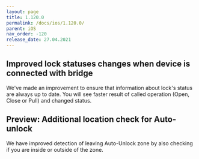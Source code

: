 ```yaml
---
layout: page
title: 1.120.0
permalink: /docs/ios/1.120.0/
parent: iOS
nav_order: -120
release_date: 27.04.2021
---
```


## Improved lock statuses changes when device is connected with bridge
We've made an improvement to ensure that information about lock's status are always up to date. You will see faster result of called operation (Open, Close or Pull) and changed status.


## Preview: Additional location check for Auto-unlock
We have improved detection of leaving Auto-Unlock zone by also checking if you are inside or outside of the zone.